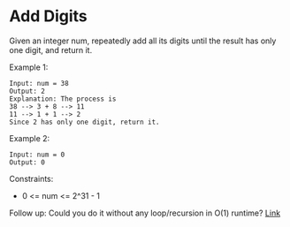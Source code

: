 # Add Digits #
Given an integer num, repeatedly add all its digits until the result has only one digit, and return it.

Example 1:
```
Input: num = 38
Output: 2
Explanation: The process is
38 --> 3 + 8 --> 11
11 --> 1 + 1 --> 2 
Since 2 has only one digit, return it.
```

Example 2:
```
Input: num = 0
Output: 0
```

Constraints:

- 0 <= num <= 2^31 - 1

Follow up: Could you do it without any loop/recursion in O(1) runtime?
[Link](https://leetcode.com/problems/add-digits/)

